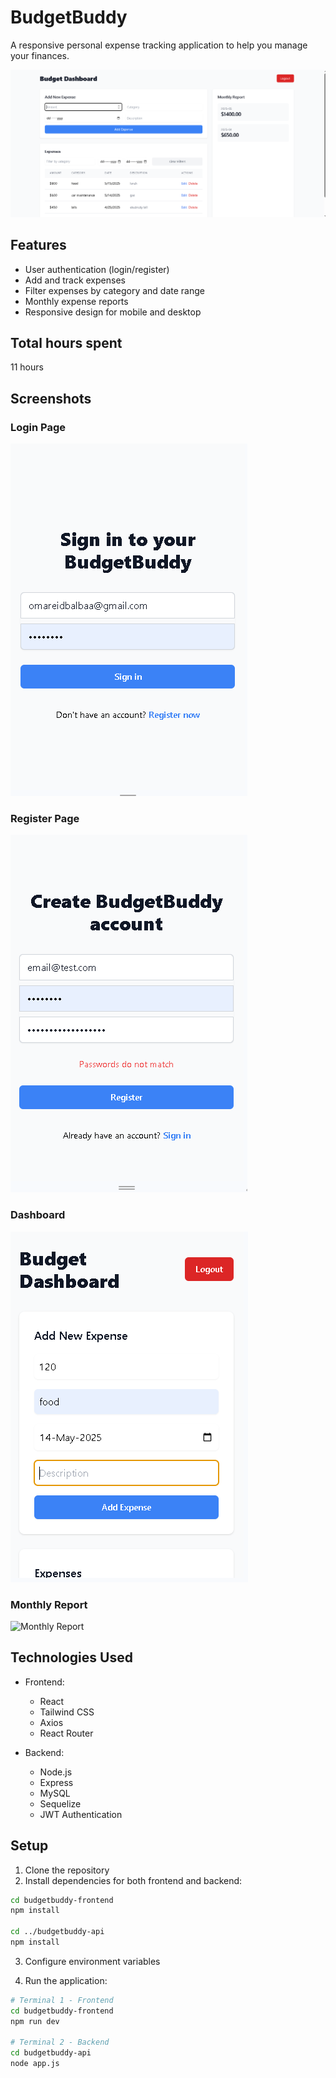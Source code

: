 # BudgetBuddy

A responsive personal expense tracking application to help you manage your finances.

![BudgetBuddy Dashboard](imgs/dashboard-image.png)

## Features

- User authentication (login/register)
- Add and track expenses
- Filter expenses by category and date range
- Monthly expense reports
- Responsive design for mobile and desktop

## Total hours spent

11 hours


## Screenshots

### Login Page
![Login Page](imgs/login-image.png)

### Register Page
![Register Page](imgs/register-image.png)

### Dashboard
![Dashboard with Expense Form](imgs/expense-form-image.png)

### Monthly Report
![Monthly Report](imgs/report-image.png)

## Technologies Used

- Frontend:
  - React
  - Tailwind CSS
  - Axios
  - React Router

- Backend:
  - Node.js
  - Express
  - MySQL
  - Sequelize
  - JWT Authentication

## Setup

1. Clone the repository
2. Install dependencies for both frontend and backend:
```bash
cd budgetbuddy-frontend
npm install

cd ../budgetbuddy-api
npm install
```

3. Configure environment variables

4. Run the application:
```bash
# Terminal 1 - Frontend
cd budgetbuddy-frontend
npm run dev

# Terminal 2 - Backend
cd budgetbuddy-api
node app.js
```